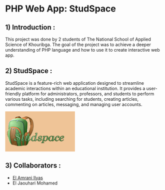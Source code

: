 # PHP Web App: StudSpace

## 1) Introduction : 

This project was done by 2 students of The National School of Applied Science of Khouribga. The goal of the project was to achieve a deeper understanding of PHP language and how to use it to create interactive web app.

## 2) StudSpace :
StudSpace is a feature-rich web application designed to streamline academic interactions within an educational institution. It provides a user-friendly platform for administrators, professors, and students to perform various tasks, including searching for students, creating articles, commenting on articles, messaging, and managing user accounts.

![alt text](https://github.com/ElJaouhariMohamed/web_projet/blob/main/pp.png)

## 3) Collaborators :

- [El Amrani Ilyas](https://github.com/ELilyasamrani)
- El Jaouhari Mohamed
